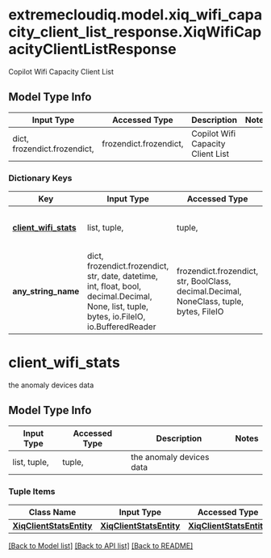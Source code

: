 # extremecloudiq.model.xiq_wifi_capacity_client_list_response.XiqWifiCapacityClientListResponse

Copilot Wifi Capacity Client List

## Model Type Info
Input Type | Accessed Type | Description | Notes
------------ | ------------- | ------------- | -------------
dict, frozendict.frozendict,  | frozendict.frozendict,  | Copilot Wifi Capacity Client List | 

### Dictionary Keys
Key | Input Type | Accessed Type | Description | Notes
------------ | ------------- | ------------- | ------------- | -------------
**[client_wifi_stats](#client_wifi_stats)** | list, tuple,  | tuple,  | the anomaly devices data | [optional] 
**any_string_name** | dict, frozendict.frozendict, str, date, datetime, int, float, bool, decimal.Decimal, None, list, tuple, bytes, io.FileIO, io.BufferedReader | frozendict.frozendict, str, BoolClass, decimal.Decimal, NoneClass, tuple, bytes, FileIO | any string name can be used but the value must be the correct type | [optional]

# client_wifi_stats

the anomaly devices data

## Model Type Info
Input Type | Accessed Type | Description | Notes
------------ | ------------- | ------------- | -------------
list, tuple,  | tuple,  | the anomaly devices data | 

### Tuple Items
Class Name | Input Type | Accessed Type | Description | Notes
------------- | ------------- | ------------- | ------------- | -------------
[**XiqClientStatsEntity**](XiqClientStatsEntity.md) | [**XiqClientStatsEntity**](XiqClientStatsEntity.md) | [**XiqClientStatsEntity**](XiqClientStatsEntity.md) |  | 

[[Back to Model list]](../../README.md#documentation-for-models) [[Back to API list]](../../README.md#documentation-for-api-endpoints) [[Back to README]](../../README.md)

